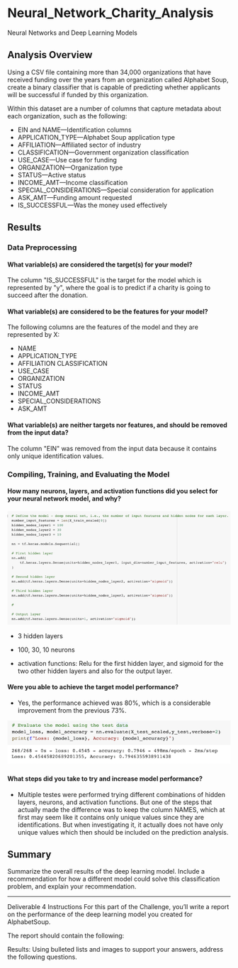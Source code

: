 # **Neural_Network_Charity_Analysis**
Neural Networks and Deep Learning Models

## **Analysis Overview**

Using a CSV file containing more than 34,000 organizations that have received funding over the years from an organization called Alphabet Soup, create a binary classifier that is capable of predicting whether applicants will be successful if funded by this organization.

Within this dataset are a number of columns that capture metadata about each organization, such as the following:

- EIN and NAME—Identification columns
- APPLICATION_TYPE—Alphabet Soup application type
- AFFILIATION—Affiliated sector of industry
- CLASSIFICATION—Government organization classification
- USE_CASE—Use case for funding
- ORGANIZATION—Organization type
- STATUS—Active status
- INCOME_AMT—Income classification
- SPECIAL_CONSIDERATIONS—Special consideration for application
- ASK_AMT—Funding amount requested
- IS_SUCCESSFUL—Was the money used effectively

## **Results**

### **Data Preprocessing**

#### What variable(s) are considered the target(s) for your model?

The column "IS_SUCCESSFUL" is the target for the model which is represented by "y", where the goal is to predict if a charity is going to succeed after the donation.

#### What variable(s) are considered to be the features for your model?

The following columns are the features of the model and they are represented by X:

- NAME  
- APPLICATION_TYPE
- AFFILIATION   CLASSIFICATION
- USE_CASE
- ORGANIZATION
- STATUS
- INCOME_AMT
- SPECIAL_CONSIDERATIONS    
- ASK_AMT


#### What variable(s) are neither targets nor features, and should be removed from the input data?

The column "EIN" was removed from the input data because it contains only unique identification values.

### **Compiling, Training, and Evaluating the Model**

#### How many neurons, layers, and activation functions did you select for your neural network model, and why?

![model.png](./Resources/model.png)

- 3 hidden layers

- 100, 30, 10 neurons

- activation functions: Relu for the first hidden layer, and sigmoid for the two other hidden layers and also for the output layer.



#### Were you able to achieve the target model performance?

- Yes, the performance achieved was 80%, which is a considerable improvement from the previous 73%.

![accuracy.png](./Resources/accuracy.png)

#### What steps did you take to try and increase model performance?

- Multiple testes were performed trying different combinations of hidden layers, neurons, and activation functions.
But one of the steps that actually made the difference was to keep the column NAMES, which at first may seem like it contains only unique values since they are identifications. But when investigating it, it actually does not have only unique values which then should be included on the prediction analysis.


## **Summary**

 Summarize the overall results of the deep learning model. Include a recommendation for how a different model could solve this classification problem, and explain your recommendation.



----------------------------------------------------------------------------------------------




Deliverable 4 Instructions
For this part of the Challenge, you’ll write a report on the performance of the deep learning model you created for AlphabetSoup.

The report should contain the following:


Results: Using bulleted lists and images to support your answers, address the following questions.

